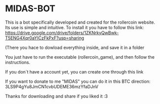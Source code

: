 # MIDAS-BOT
This is a bot specifically developed and created for the rollercoin website. Its use is simple and intuitive. 
To install it you have to follow this link:
https://drive.google.com/drive/folders/1ZKNrkyQwBwk-T5ENG4Xqr0aYICzFkPxF?usp=sharing

(There you hace to dowload everything inside, and save it in a folder

You just have to run the executable (rollercoin_game), and then follow the instructions.

If you don´t have a account yet, you can create one through this link

If you want to donate to me "MIDAS" you can do it in this BTC direction: 3LS9P4gYu8JmCN1cvbUDEME36mzYfaDJnV

Thanks for downloading and share if you liked it :3
